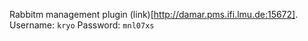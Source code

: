 Rabbitm management plugin (link)[http://damar.pms.ifi.lmu.de:15672].
Username: `kryo`
Password: `mnl07xs`

